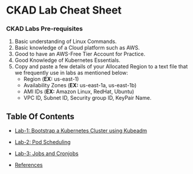 
# CKAD Lab Cheat Sheet

### CKAD Labs Pre-requisites
1. Basic understanding of Linux Commands.
2. Basic knowledge of a Cloud platform such as AWS.
3. Good to have an AWS-Free Tier Account for Practice.
4. Good Knowledge of Kubernetes Essentials.
5. Copy and paste a few details of your Allocated Region to a text file that we frequently use in labs as mentioned below:
     - Region (**EX:** us-east-1)
     - Availability Zones (**EX:** us-east-1a, us-east-1b)
     - AMI IDs (**EX:** Amazon Linux, RedHat, Ubuntu)
     - VPC ID, Subnet ID, Security group ID, KeyPair Name.

## Table Of Contents
* [Lab-1: Bootstrap a Kubernetes Cluster using Kubeadm](https://github.com/Mehar-Nafis/CKAD-Batch25/blob/main/Bootstrap%20a%20Kubernetes%20Cluster%20using%20Kubeadm.md)
* [Lab-2: Pod Scheduling](https://github.com/Mehar-Nafis/CKAD-Batch25/blob/main/Pod%20Scheduling.md)
* [Lab-3: Jobs and Cronjobs](https://github.com/Mehar-Nafis/CKAD-Batch25/blob/main/Jobs%20and%20Cronjobs.md)

* [References](https://github.com/Mehar-Nafis/CKAD-Batch25/blob/main/References.md)

